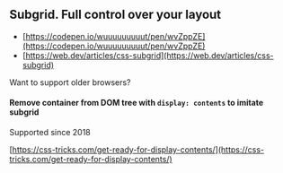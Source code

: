 
## Subgrid. Full control over your layout

- [https://codepen.io/wuuuuuuuuut/pen/wvZppZE](https://codepen.io/wuuuuuuuuut/pen/wvZppZE)
- [https://web.dev/articles/css-subgrid](https://web.dev/articles/css-subgrid)


Want to support older browsers?
#### Remove container from DOM tree with `display: contents` to imitate subgrid

Supported since 2018

[https://css-tricks.com/get-ready-for-display-contents/](https://css-tricks.com/get-ready-for-display-contents/)
